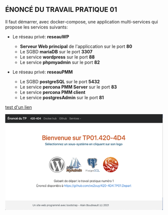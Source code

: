 ## ÉNONCÉ DU TRAVAIL PRATIQUE 01

Il faut démarrer, avec docker-compose, une application multi-services qui propose les services suivants:

* Le réseau privé: **reseauWP**
	* **Serveur Web principal** de l'appliccation sur le port **80**
	* Le SGBD **mariaDB** sur le port **3307**
	* Le service **wordpress** sur le port **88**
	* Le service **phpmyadmin** sur le port **82**

* Le réseau privé: **reseauPMM**
	* Le SGBD **postgreSQL**  sur le port **5432**
	* Le service **percona PMM Server** sur le port **83**
 	* Le service **percona PMM client**
 	* Le service **postgresAdmin** sur le port **81**

<a href="https://hub.docker.com/r/perconalab/pmm-client">test d'un lien</a>

<a href="#">![Écran de l'application](ecran-depart.png)</a>
